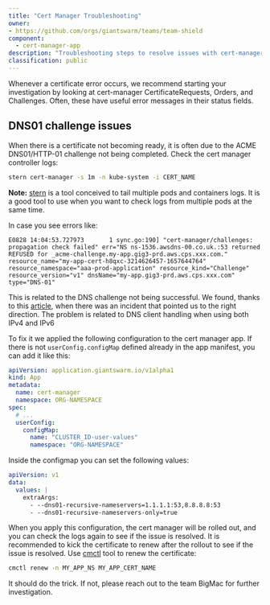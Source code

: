 ```yaml
---
title: "Cert Manager Troubleshooting"
owner:
- https://github.com/orgs/giantswarm/teams/team-shield
component:
  - cert-manager-app
description: "Troubleshooting steps to resolve issues with cert-manager."
classification: public
---
```


Whenever a certificate error occurs, we recommend starting your investigation by looking at cert-manager CertificateRequests, Orders, and Challenges. Often, these have useful error messages in their status fields.

## DNS01 challenge issues

When there is a certificate not becoming ready, it is often due to the ACME DNS01/HTTP-01 challenge not being completed. Check the cert manager controller logs:

```sh
stern cert-manager -s 1m -n kube-system -i CERT_NAME
```

**Note:** [stern](https://github.com/stern/stern) is a tool conceived to tail multiple pods and containers logs. It is a good tool to use when you want to check logs from multiple pods at the same time.

In case you see errors like:

```text
E0828 14:04:53.727973       1 sync.go:190] "cert-manager/challenges: propagation check failed" err="NS ns-1536.awsdns-00.co.uk.:53 returned REFUSED for _acme-challenge.my-app.gig3-prd.aws.cps.xxx.com." resource_name="my-app-cert-h8qxc-3214626457-1657644764" resource_namespace="aaa-prod-application" resource_kind="Challenge" resource_version="v1" dnsName="my-app.gig3-prd.aws.cps.xxx.com" type="DNS-01"
```

This is related to the DNS challenge not being successful. We found, thanks to this [article](https://community.letsencrypt.org/t/error-renewing-certificate-from-le-ns-returned-refused-for-acme-challenge/174132/1), when there was an incident that pointed us to the right direction. The problem is related to DNS client handling when using both IPv4 and IPv6

To fix it we applied the following configuration to the cert manager app. If there is not `userConfig.configMap` defined already in the app manifest, you can add it like this:

```yaml
apiVersion: application.giantswarm.io/v1alpha1
kind: App
metadata:
  name: cert-manager
  namespace: ORG-NAMESPACE
spec:
  # ...
  userConfig:
    configMap:
      name: "CLUSTER_ID-user-values"
      namespace: "ORG-NAMESPACE"
```

Inside the configmap you can set the following values:

```yaml
apiVersion: v1
data:
  values: |
    extraArgs:
      - --dns01-recursive-nameservers=1.1.1.1:53,8.8.8.8:53
      - --dns01-recursive-nameservers-only=true
```

When you apply this configuration, the cert manager will be rolled out, and you can check the logs again to see if the issue is resolved. It is recommended to kick the certificate to renew after the rollout to see if the issue is resolved. Use [cmctl](https://github.com/cert-manager/cmctl/) tool to renew the certificate:

```bash
cmctl renew -n MY_APP_NS MY_APP_CERT_NAME
```

It should do the trick. If not, please reach out to the team BigMac for further investigation.
